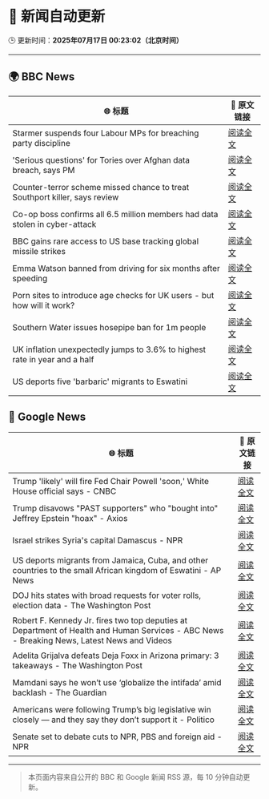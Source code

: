 # 🧠 新闻自动更新

🕒 更新时间：**2025年07月17日 00:23:02（北京时间）**

---

## 🌍 BBC News

| 🌐 标题 | 🔗 原文链接 |
|--------|-------------|
| Starmer suspends four Labour MPs for breaching party discipline | [阅读全文](https://www.bbc.com/news/articles/c5y7zqdwzqyo) |
| 'Serious questions' for Tories over Afghan data breach, says PM | [阅读全文](https://www.bbc.com/news/articles/c98w2e9leywo) |
| Counter-terror scheme missed chance to treat Southport killer, says review | [阅读全文](https://www.bbc.com/news/articles/c74zy014x84o) |
| Co-op boss confirms all 6.5 million members had data stolen in cyber-attack | [阅读全文](https://www.bbc.com/news/articles/cql0ple066po) |
| BBC gains rare access to US base tracking global missile strikes | [阅读全文](https://www.bbc.com/news/articles/cy8k2nd7e9no) |
| Emma Watson banned from driving for six months after speeding | [阅读全文](https://www.bbc.com/news/articles/cly10x7pjplo) |
| Porn sites to introduce age checks for UK users - but how will it work? | [阅读全文](https://www.bbc.com/news/articles/ceq7ye3q2zwo) |
| Southern Water issues hosepipe ban for 1m people | [阅读全文](https://www.bbc.com/news/articles/ckglpvzygvzo) |
| UK inflation unexpectedly jumps to 3.6% to highest rate in year and a half | [阅读全文](https://www.bbc.com/news/articles/c3en2enpy7po) |
| US deports five 'barbaric' migrants to Eswatini | [阅读全文](https://www.bbc.com/news/articles/clyze8mvzdgo) |

## 📰 Google News

| 🌐 标题 | 🔗 原文链接 |
|--------|-------------|
| Trump 'likely' will fire Fed Chair Powell 'soon,' White House official says - CNBC | [阅读全文](https://news.google.com/rss/articles/CBMiakFVX3lxTE5JdWxSYnNXNUlJSmxmU3hLYVlhVUtMWEJWajJTLV9wM2p0cDlsRGZMZUtrRnA5MlIyQVhIZHp4RFVhRXExV3pYYW5kQ2xfbEFENFNwaENrR1JmR1ZaUE9nYnNweEdWNFNNRVHSAW9BVV95cUxQTm9pcHZvT0N5dGNKekM5clIwWkZ5RUQ0SVh4QklqaXRNVy1CenJ2VGNsa2Z3OVFWN3dBSldacl9oRjFtOEVyZGhzaVFDRHN4N2NVNGozdVNBN3RiMk1ZWlA2RlI4cVk3ZGRNTmJCSWM?oc=5) |
| Trump disavows "PAST supporters" who "bought into" Jeffrey Epstein "hoax" - Axios | [阅读全文](https://news.google.com/rss/articles/CBMia0FVX3lxTE44d2hyR184XzdCeVFpNVl4MENyMXdJYldGUXRpOUk2SW9LUnA4SWNNZi16WUpiVnRybkMyRXJHTFdCaTZKM19FbTRObi1Da1FEODU1MjFmNFNJRlJJdGVzclJIQ2xrcnhwSkhF?oc=5) |
| Israel strikes Syria's capital Damascus - NPR | [阅读全文](https://news.google.com/rss/articles/CBMif0FVX3lxTFBxV0F1cmczVW9QNXZqTWM1Nl9kbWZDZmxPX25kQmE3OFR6X0xnN1dvT0lSYTg2VlJOb25fcVlhMUxQUW1qTkdVRllMWHhZZjBWcXU5SkFTQjUzTHczWm9kV3hFM3NMNlZvLUpQNXREVmdLem0zem5USGcyVEM1YmM?oc=5) |
| US deports migrants from Jamaica, Cuba, and other countries to the small African kingdom of Eswatini - AP News | [阅读全文](https://news.google.com/rss/articles/CBMiqgFBVV95cUxPUG9vMlc5ZmNxc3V5S3FJRWNHUXZ3bThVdnR3c0MteHNWMU5fcHFjVTdkb1dMcklMaUo0LUVoaDA1SDZfSERjUnlLWWhnN1hpT1lTRWJob2NvVFQ2Wi1aX2FrLVlobk1VMTczcGpSTzRNWk5SZEFEZWh0WGd2SEc1TG83TURaZUZ4TmNUdUlSNDZpLVBfcTVtMXNvRzdHS3dKdzZkUzRJVEdTdw?oc=5) |
| DOJ hits states with broad requests for voter rolls, election data - The Washington Post | [阅读全文](https://news.google.com/rss/articles/CBMihgFBVV95cUxQUUdEZUw5cS1oUVd0UmhNcVVtRHMxeEJXN3RPRlRSY29JR0lhbjNqdEM5NURhX2g4cTZrSW01bF9aYVJ1UjJNeGw5VHc0YXVucmtQQTdVV3VmazVXYlpGa19XSGJwQ09Nb3VqMEpZcmpwNjllVDc5LURSazk4RHU3Tmd3MTk2Zw?oc=5) |
| Robert F. Kennedy Jr. fires two top deputies at Department of Health and Human Services - ABC News - Breaking News, Latest News and Videos | [阅读全文](https://news.google.com/rss/articles/CBMiqAFBVV95cUxQUjNXN1dWTE8wWTV1X1R3OGpXcWFQYnV3clpFSlVFNThQNTViZlEwWTJuTGY1Y01obS1PUGEyWUhUV1BvMWJXN2s4bDFEQkxMNnV2SUZDcGVsNFlPbklZNzZJaVJKVXgxUjZYcDlGRE8yVmlaVHY5R3BPVjVDNW56VHk3aVM1WGJnNWFBMWZlTU00MDV5NkVGX2I0U3IxWkFjTTBvRXpERG7SAa4BQVVfeXFMT1dBMEVJRjRYVzZXSWI2dUhPUmt3bjctZl9OMGtBX0N1SmR6SlVrcUtaLWFDeDQ1VmljU0tzTFpjWXJTbW9tZHlhejR3b1NJem9jRHRwTU91MXFVV1M3U2cwZERISzluUlVjM3VhRENsa2ljU2VzdTJpNG5zWGQ4eTROTVdEZjJoUEpNcEZ3Q0dTU2VIUlNLMEUza3ZHcHJ0ZE43bnlBNl80aWdWYW9R?oc=5) |
| Adelita Grijalva defeats Deja Foxx in Arizona primary: 3 takeaways - The Washington Post | [阅读全文](https://news.google.com/rss/articles/CBMilgFBVV95cUxPXzJnaHo4eGE3eGRUUFdxMmpabHlpQTFfcGFoWVlhWXVrQVVsdzU2YTJyWEtGSHkxTXRmTWFQTi1MM3Vjdy1QLURRZnhxOFRTNVQ2dXJ3azM2dUY0WjcybHVhS2hfMnhCMS1rTkZfR2pYdWszYV9WUjhyWmdCWDYzdnBRNEVRNnFoRWk4aXVQalBwQWJmYUE?oc=5) |
| Mamdani says he won’t use ‘globalize the intifada’ amid backlash - The Guardian | [阅读全文](https://news.google.com/rss/articles/CBMiiwFBVV95cUxOUG83WF94aUhkV2xhNy13TFdjOGcyT1FPd3lyNWpqZ0I3Zlltam1JQm9qV2V5SURSZVJkZmIwd1NSRjlYVEtmd2NZaG4xNmFiZkJ0N3EtV1o1Y0RDVmNBOWcyNWdpS3lSVk1CejBiZmkzSnN5MDRtNVowa0FVeExvQUtWQmRwMmx4Sjg0?oc=5) |
| Americans were following Trump’s big legislative win closely — and they say they don’t support it - Politico | [阅读全文](https://news.google.com/rss/articles/CBMid0FVX3lxTE5SaHB5bHF1SllTeHB4cGlVYUZwU2pkeXptUVRZOGRxQ0o2Uk93RWNoS295UGctQmdKMW5kcmVOMndKTy1ORS1yc0V5TkFDbVo4TDRwcW5qUWlLbTlPNmFNWVdURHNBSFJ4OEt5MXNMRUhuaUE4Xzkw?oc=5) |
| Senate set to debate cuts to NPR, PBS and foreign aid - NPR | [阅读全文](https://news.google.com/rss/articles/CBMif0FVX3lxTE4yZ0xKRXZtdmxVbWVyUDlxRVZjVld0UE1pQmUzQWxoeWtjQm1yUEg2VnllRk9id00zTnRtR2hvU1QzX0Z4cW5FSk51M2g2ZkZSMzlUWXQ0Q3hWT0Z2N2ZRVWRvcDNqcmd4MjlPVV80RnJ1RnNYSk1hQzZaY09EanM?oc=5) |

---
> 本页面内容来自公开的 BBC 和 Google 新闻 RSS 源，每 10 分钟自动更新。